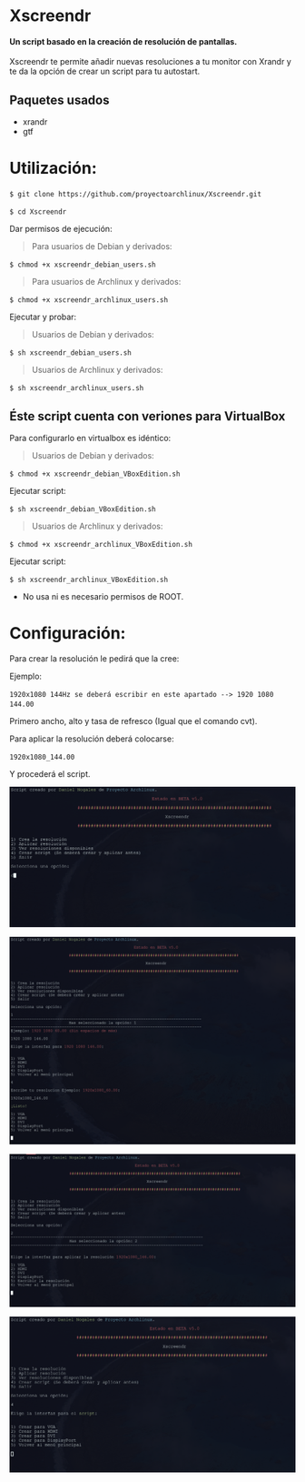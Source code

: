 # Xscreendr
#### Un script basado en la creación de resolución de pantallas.

Xscreendr te permite añadir nuevas resoluciones a tu monitor con Xrandr y te da la opción de crear un script para tu autostart.

## Paquetes usados

- xrandr
- gtf

# Utilización:

`$ git clone https://github.com/proyectoarchlinux/Xscreendr.git`

`$ cd Xscreendr`

Dar permisos de ejecución:

> Para usuarios de Debian y derivados:

`$ chmod +x xscreendr_debian_users.sh`

> Para usuarios de Archlinux y derivados:

`$ chmod +x xscreendr_archlinux_users.sh`

Ejecutar y probar:

> Usuarios de Debian y derivados:

`$ sh xscreendr_debian_users.sh`

> Usuarios de Archlinux y derivados:

`$ sh xscreendr_archlinux_users.sh`

## Éste script cuenta con veriones para VirtualBox

Para configurarlo en virtualbox es idéntico:

> Usuarios de Debian y derivados:

`$ chmod +x xscreendr_debian_VBoxEdition.sh`

Ejecutar script:

`$ sh xscreendr_debian_VBoxEdition.sh`

> Usuarios de Archlinux y derivados:

`$ chmod +x xscreendr_archlinux_VBoxEdition.sh`

Ejecutar script:

`$ sh xscreendr_archlinux_VBoxEdition.sh`

- No usa ni es necesario permisos de ROOT.

# Configuración:

Para crear la resolución le pedirá que la cree:

Ejemplo:

`1920x1080 144Hz se deberá escribir en este apartado --> 1920 1080 144.00`

Primero ancho, alto y tasa de refresco (Igual que el comando cvt).

Para aplicar la resolución deberá colocarse:

`1920x1080_144.00`

Y procederá el script.

<img src="https://raw.githubusercontent.com/proyectoarchlinux/Xscreendr/master/script.png"></img>


<img src="https://raw.githubusercontent.com/proyectoarchlinux/Xscreendr/master/script2.png"></img>


<img src="https://raw.githubusercontent.com/proyectoarchlinux/Xscreendr/master/script3.png"></img>


<img src="https://raw.githubusercontent.com/proyectoarchlinux/Xscreendr/master/script4.png"></img>

